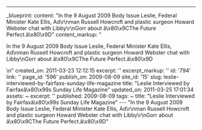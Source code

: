 ---
_blueprint:
  content: "In the 9 August 2009 Body Issue Leslie, Federal Minister Kate Ellis, Ad\r\nman
    Russell Howcroft and plastic surgeon Howard Webster chat with Libby\r\nGorr about
    â\x80\x9CThe Future Perfect.â\x80\x9D"
  content_markup: "<p>In the 9 August 2009 Body Issue Leslie, Federal Minister Kate
    Ellis, Ad\nman Russell Howcroft and plastic surgeon Howard Webster chat with Libby\nGorr
    about â\x80\x9CThe Future Perfect.â\x80\x9D</p>\n"
  created_on: 2011-03-23 12:12:15
  excerpt: ''
  excerpt_markup: ''
  id: '794'
  link: ''
  page_id: '596'
  publish_on: 2009-08-09
  site_id: '15'
  slug: leslie-interviewed-by-fairfaxs-sunday-life-magazine
  title: "Leslie Interviewed by Fairfaxâ\x80\x99s Sunday Life Magazine"
  updated_on: 2011-03-25 17:01:34
assets: ~
excerpt: ''
published: 2009-08-09
tags: ~
title: "Leslie Interviewed by Fairfaxâ\x80\x99s Sunday Life Magazine"
--- "In the 9 August 2009 Body Issue Leslie, Federal Minister Kate Ellis, Ad\r\nman
  Russell Howcroft and plastic surgeon Howard Webster chat with Libby\r\nGorr about
  â\x80\x9CThe Future Perfect.â\x80\x9D"
